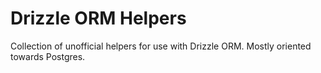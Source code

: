 # Drizzle ORM Helpers

Collection of unofficial helpers for use with Drizzle ORM. Mostly oriented towards Postgres.
